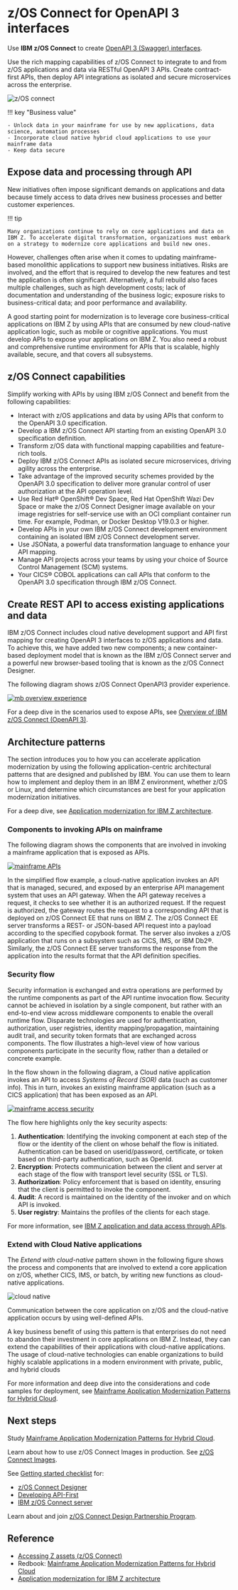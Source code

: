 # z/OS Connect for OpenAPI 3 interfaces

Use **IBM z/OS Connect** to create [OpenAPI 3 (Swagger) interfaces](https://swagger.io/specification/).

Use the rich mapping capabilities of z/OS Connect to integrate to and from z/OS applications and data via RESTful OpenAPI 3 APIs. Create contract-first APIs, then deploy API integrations as isolated and secure microservices across the enterprise.

![z/OS connect](./media/zos-connect.svg)

!!! key "Business value"

    - Unlock data in your mainframe for use by new applications, data science, automation processes
    - Incorporate cloud native hybrid cloud applications to use your mainframe data
    - Keep data secure 

## Expose data and processing through API

New initiatives often impose significant demands on applications and data because timely access to data drives new business processes and better customer experiences. 

!!! tip

    Many organizations continue to rely on core applications and data on IBM Z. To accelerate digital transformation, organizations must embark on a strategy to modernize core applications and build new ones. 

However, challenges often arise when it comes to updating mainframe-based monolithic applications to support new business initiatives. Risks are involved, and the effort that is required to develop the new features and test the application is often significant. Alternatively, 
a full rebuild also faces multiple challenges, such as high development costs; lack of documentation and understanding of the business logic; exposure risks to business-critical data; and poor performance and availability.

A good starting point for modernization is to leverage core business-critical applications on IBM Z by using APIs that are consumed by new cloud-native application logic, such as mobile or cognitive applications. You must develop APIs to expose your applications on IBM Z. You 
also need a robust and comprehensive runtime environment for APIs that is scalable, highly available, secure, and that covers all subsystems.

## z/OS Connect capabilities

Simplify working with APIs by using IBM z/OS Connect and benefit from the following capabilities:

- Interact with z/OS applications and data by using APIs that conform to the OpenAPI 3.0 specification.
- Develop a IBM z/OS Connect API starting from an existing OpenAPI 3.0 specification definition.
- Transform z/OS data with functional mapping capabilities and feature-rich tools.
- Deploy IBM z/OS Connect APIs as isolated secure microservices, driving agility across the enterprise.
- Take advantage of the improved security schemes provided by the OpenAPI 3.0 specification to deliver more granular control of user authorization at the API operation level.
- Use Red Hat® OpenShift® Dev Space, Red Hat OpenShift Wazi Dev Space or make the z/OS Connect Designer image available on your image registries for self-service use with an OCI compliant container run time. For example, Podman, or Docker Desktop V19.0.3 or higher.
- Develop APIs in your own IBM z/OS Connect development environment containing an isolated IBM z/OS Connect development server.
- Use JSONata, a powerful data transformation language to enhance your API mapping.
- Manage API projects across your teams by using your choice of Source Control Management (SCM) systems.
- Your CICS® COBOL applications can call APIs that conform to the OpenAPI 3.0 specification through IBM z/OS Connect.

## Create REST API to access existing applications and data

IBM z/OS Connect includes cloud native development support and API first mapping for creating OpenAPI 3 interfaces to z/OS applications and data. To achieve this, we have added two new components; a new container-based deployment model that is known as the IBM z/OS Connect server and a powerful new browser-based tooling that is known as the z/OS Connect Designer.

The following diagram shows z/OS Connect OpenAPI3 provider experience.

[![mb overview experience](./media/mb-overview.svg)](https://www.ibm.com/docs/en/cloud-paks/z-modernization-stack/2023.4?topic=introduction-overview-zos-connect#overview__title__3)

For a deep dive in the scenarios used to expose APIs, see [Overview of IBM z/OS Connect (OpenAPI 3)](https://www.ibm.com/docs/en/cloud-paks/z-modernization-stack/2023.4?topic=introduction-overview-zos-connect#overview__title__3).

## Architecture patterns

The section introduces you to how you can accelerate application modernization by using the following application-centric architectural patterns that are designed and published by IBM. You can use them to learn how to implement and deploy them in an IBM Z environment, whether z/OS or Linux, and determine which circumstances are best for your application modernization initiatives. 

For a deep dive, see [Application modernization for IBM Z architecture](https://www.ibm.com/cloud/architecture/architectures/application-modernization-mainframe/).

### Components to invoking APIs on mainframe

The following diagram shows the components that are involved in invoking a mainframe application that is exposed as APIs. 

[![mainframe APIs](./media/mainframe-application-access-through-zAPI-runtime.svg)](https://www.ibm.com/cloud/architecture/architectures/zapi-access-mainframe-applications/reference-architecture)

In the simplified flow example, a cloud-native application invokes an API that is managed, secured, and exposed by an enterprise API management system that uses an API gateway. When the API gateway receives a request, it checks to see whether it is an authorized request. If the request is authorized, the gateway routes the request to a corresponding API that is deployed on z/OS Connect EE that runs on IBM Z. The z/OS 
Connect EE server transforms a REST- or JSON-based API request into a payload according to the specified copybook format. The server also invokes a z/OS application that runs on a subsystem such as CICS, IMS, or IBM Db2®. Similarly, the z/OS Connect EE server transforms the response from the application into the results format that the API definition specifies.

### Security flow

Security information is exchanged and extra operations are performed by the runtime components as part of the API runtime invocation flow. Security cannot be achieved in isolation by a single component, but rather with an end-to-end view across middleware components to enable the overall runtime flow. Disparate technologies are used for authentication, authorization, user registries, identity mapping/propagation, maintaining audit trail, and security token formats that are exchanged across components. The flow illustrates a high-level view of how various components participate in the security flow, rather than a detailed or concrete example.

In the flow shown in the following diagram, a Cloud native application invokes an API to access _Systems of Record (SOR)_ data (such as customer info). This in turn, invokes an existing mainframe application (such as a CICS application) that has been exposed as an API. 

[![mainframe access security](./media/mainframe-application-access-through-zAPI-security.svg)](https://www.ibm.com/cloud/architecture/architectures/zapi-access-mainframe-applications/reference-architecture)

The flow here highlights only the key security aspects:

1. **Authentication**: Identifying the invoking component at each step of the flow or the identity of the client on whose behalf the flow is initiated. Authentication can be based on userid/password, certificate, or token based on third-party authentication, such as OpenId.
2. **Encryption**: Protects communication between the client and server at each stage of the flow with transport level security (SSL or TLS).
3. **Authorization**: Policy enforcement that is based on identity, ensuring that the client is permitted to invoke the component.
4. **Audit**: A record is maintained on the identity of the invoker and on which API is invoked.
5. **User registry**: Maintains the profiles of the clients for each stage.

For more information, see [IBM Z application and data access through APIs](https://www.ibm.com/cloud/architecture/architectures/zapi-access-mainframe-applications/reference-architecture).

### Extend with Cloud Native applications

The _Extend with cloud-native_ pattern shown in the following figure shows the process and components that are involved to extend a core application on z/OS, whether CICS, IMS, or batch, by writing new functions as cloud-native applications. 

![cloud native](./media/mainframe-api-cloud-native.png)

Communication between the core application on z/OS and the cloud-native application occurs by using well-defined APIs.

A key business benefit of using this pattern is that enterprises do not need to abandon their investment in core applications on IBM Z. Instead, they can extend the capabilities of their applications with cloud-native applications. The usage of cloud-native technologies can 
enable organizations to build highly scalable applications in a modern environment with private, public, and hybrid clouds

For more information and deep dive into the considerations and code samples for deployment, see [Mainframe Application Modernization Patterns for Hybrid Cloud](https://www.redbooks.ibm.com/redbooks/pdfs/sg248532.pdf).

## Next steps

Study [Mainframe Application Modernization Patterns for Hybrid Cloud](https://www.redbooks.ibm.com/redbooks/pdfs/sg248532.pdf).

Learn about how to use z/OS Connect Images in production. See [z/OS Connect Images](https://www.ibm.com/docs/en/cloud-paks/z-modernization-stack/2023.4?topic=introduction-overview-zos-connect#overview__title__8).

See [Getting started checklist](https://www.ibm.com/docs/en/cloud-paks/z-modernization-stack/2023.4?topic=introduction-getting-started-checklist) for:

- [z/OS Connect Designer](https://www.ibm.com/docs/en/cloud-paks/z-modernization-stack/2023.4?topic=started-getting-zos-connect#getting_started_checklist__designer)
- [Developing API-First](https://www.ibm.com/docs/en/cloud-paks/z-modernization-stack/2023.4?topic=started-getting-zos-connect#getting_started_checklist__section_API-First)
- [IBM z/OS Connect server](https://www.ibm.com/docs/en/cloud-paks/z-modernization-stack/2023.4?topic=started-getting-zos-connect#getting_started_checklist__container_server)

Learn about and join [z/OS Connect Design Partnership Program](https://www.ibm.com/docs/en/cloud-paks/z-modernization-stack/2023.4?topic=introduction-zos-connect-design-partnership-program).

## Reference

- [Accessing Z assets (z/OS Connect)](https://www.ibm.com/docs/en/cloud-paks/z-modernization-stack/2023.4?topic=access-z-assets-zos-connect)
- Redbook: [Mainframe Application Modernization Patterns for Hybrid Cloud](https://www.redbooks.ibm.com/redbooks/pdfs/sg248532.pdf)
- [Application modernization for IBM Z architecture](https://www.ibm.com/cloud/architecture/architectures/application-modernization-mainframe/)